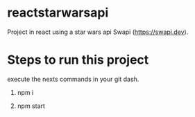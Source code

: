 # reactstarwarsapi

Project in react using a star wars api Swapi (https://swapi.dev).

# Steps to run this project
execute the nexts commands in your git dash.

1. npm i

2. npm start
